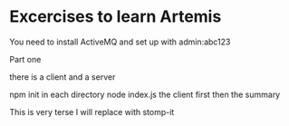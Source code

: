 Excercises to learn Artemis
==============

You need to install ActiveMQ and set up with
admin:abc123

Part one

there is a client and a server

npm init in each directory
node index.js the client first then the summary


This is very terse
I will replace with stomp-it
